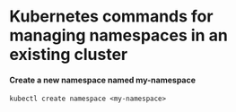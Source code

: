# Kubernetes commands for managing namespaces in an existing cluster

#### Create a new namespace named my-namespace
```
kubectl create namespace <my-namespace>

